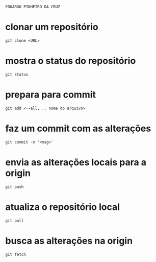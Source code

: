 ﻿
	EDUARDO PINHEIRO DA CRUZ

# clonar um repositório
	git clone <URL> 

# mostra o status do repositório
	git status	
	
# prepara para commit
	git add <--all, ., nome do arquivo>	

# faz um commit com as alterações
	git commit -m '<msg>' 

# envia as alterações locais para a origin
	git push

# atualiza o repositório local 
	git pull

# busca as alterações na origin
	git fetch
